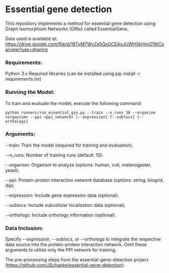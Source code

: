 # Essential gene detection

This repository implements a method for essential gene detection using Graph Isomorphism Networks (GINs) called EssentialGens.

Data used is available at: https://drive.google.com/file/d/18TyM7WvZe5QxGCEAxJUWH0kHmi2fWCxa/view?usp=sharing

### Requirements:

Python 3.x
Required libraries (can be installed using pip install -r requirements.txt)

### Running the Model:

To train and evaluate the model, execute the following command:

`python runners/run_essential_gin.py --train --n_runs 10 --organism <organism> --ppi <ppi_network> [--expression] [--sublocs] [--orthologs]`

### Arguments:

--train: Train the model (required for training and evaluation).

--n_runs: Number of training runs (default: 10).

--organism: Organism to analyze (options: human, coli, melanogaster, yeast).

--ppi: Protein-protein interaction network database (options: string, biogrid, dip).

--expression: Include gene expression data (optional).

--sublocs: Include subcellular localization data (optional).

--orthologs: Include orthology information (optional).

### Data Inclusion:

Specify --expression, --sublocs, or --orthologs to integrate the respective data source into the protein-protein interaction network.
Omit these arguments to utilize only the PPI network for training.

The pre-processing steps from the essential-gene-detection project (https://github.com/JSchapke/essential-gene-detection).
